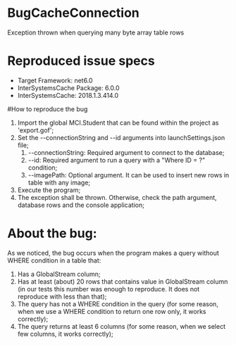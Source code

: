 # BugCacheConnection
Exception thrown when querying many byte array table rows

# Reproduced issue specs
- Target Framework: net6.0
- InterSystemsCache Package: 6.0.0
- InterSystemsCache: 2018.1.3.414.0

#How to reproduce the bug

1. Import the global MCI.Student that can be found within the project as 'export.gof';
2. Set the --connectionString and --id arguments into launchSettings.json file;
	1. --connectionString: Required argument to connect to the database;
	2. --id: Required argument to run a query with a "Where ID = ?" condition;
	3. --imagePath: Optional argument. It can be used to insert new rows in table with any image;
3. Execute the program;
4. The exception shall be thrown. Otherwise, check the path argument, database rows and the console application;

# About the bug:
As we noticed, the bug occurs when the program makes a query without WHERE condition in a table that:
1. Has a GlobalStream column;
2. Has at least (about) 20 rows that contains value in GlobalStream column (in our tests this number was enough to reproduce. It does not reproduce with less than that);
3. The query has not a WHERE condition in the query (for some reason, when we use a WHERE condition to return one row only, it works correctly);
4. The query returns at least 6 columns (for some reason, when we select few columns, it works correctly);